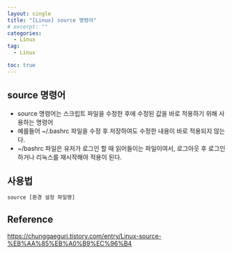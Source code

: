 ```yaml
---
layout: single
title: "[Linux] source 명령어"
# excerpt: ""
categories:
  - Linux
tag:
  - Linux

toc: true
---
```


## source 명령어

- source 명령어는 스크립트 파일을 수정한 후에 수정된 값을 바로 적용하기 위해 사용하는 명령어
- 예를들어 ~/.bashrc 파일을 수정 후 저장하여도 수정한 내용이 바로 적용되지 않는다.
- ~/bashrc 파일은 유저가 로그인 할 때 읽어들이는 파일이여서, 로그아웃 후 로그인하거나 리눅스를 재시작해야 적용이 된다.

## 사용법
```python
source [환경 설정 파일명]
```

## Reference
<https://chunggaeguri.tistory.com/entry/Linux-source-%EB%AA%85%EB%A0%B9%EC%96%B4>